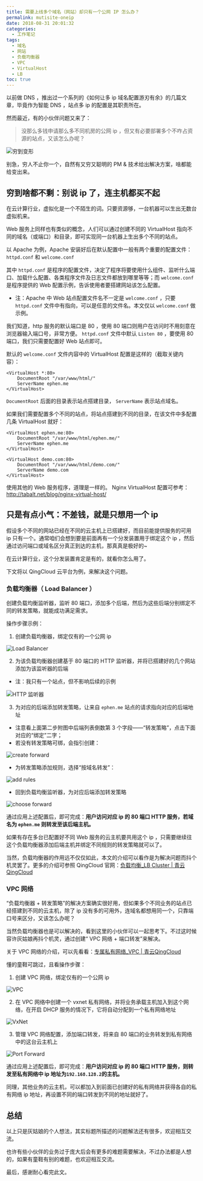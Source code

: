 ```yaml
---
title: 需要上线多个域名（网站）却只有一个公网 IP 怎么办？
permalink: mutisite-oneip
date: 2018-08-31 20:01:32
categories:
  - 工作笔记
tags:
  - 域名
  - 网站
  - 负载均衡器
  - VPC
  - VirtualHost
  - LB
toc: true
---
```


以前做 DNS ，推出过一个系列的《如何让多 ip 域名配置游刃有余》的几篇文章，毕竟作为智能 DNS ，站点多 ip 的配置是其职责所在。

然而最近，有的小伙伴问题又来了：

  > 没那么多钱申请那么多不同机房的公网 ip ，但又有必要部署多个不咋占资源的站点，又该怎么办呢？

![ 穷到变形 ](https://pek3b.qingstor.com/imephen/20190426163201.png)

别急，穷人不止你一个，自然有又穷又聪明的 PM & 技术给出解决方案，啥都能给变出来。

<!--more-->

## 穷到啥都不剩：别说 ip 了，连主机都买不起

在云计算行业，虚拟化是一个不陌生的词。只要资源够，一台机器可以生出无数台虚拟机来。

 Web 服务上同样也有类似的概念，人们可以通过创建不同的 VirtualHost 指向不同的域名（或端口）和目录，即可实现同一台机器上生出多个不同的站点。

以 Apache 为例，Apache 安装好后在默认配置中一般有两个重要的配置文件： `httpd.conf` 和 `welcome.conf`

其中 `httpd.conf` 是程序的配置文件，决定了程序将要使用什么组件、监听什么端口、加载什么配置、各类程序文件及日志文件都放到哪里等等；而 `welcome.conf` 是程序提供的 Web 配置示例，告诉使用者要搭建网站该怎么配置。

 - 注：Apache 中 Web 站点配置文件名不一定是 `welcome.conf` ，只要 `httpd.conf` 文件中有指向，可以是任意的文件名。本文仅以 `welcome.conf` 做示例。

我们知道，http 服务的默认端口是 80 ，使用 80 端口则用户在访问时不用刻意在浏览器输入端口号，非常方便。 `httpd.conf` 文件中默认 `Listen 80` ，要使用 80 端口，我们只需要配置好 Web 站点即可。

默认的 `welcome.conf` 文件内容中的 VirtualHost 配置是这样的（截取关键内容）：

```
<VirtualHost *:80>
    DocumentRoot "/var/www/html/"
    ServerName ephen.me
</VirtualHost>
```

`DocumentRoot` 后面的目录表示站点搭建目录， `ServerName` 表示站点域名。

如果我们需要配置多个不同的站点，将站点搭建到不同的目录，在该文件中多配置几条 VirtualHost 就好：

```
<VirtualHost ephen.me:80>
    DocumentRoot "/var/www/html/ephen.me/"
    ServerName ephen.me
</VirtualHost>

<VirtualHost demo.com:80>
    DocumentRoot "/var/www/html/demo.com/"
    ServerName demo.com
</VirtualHost>
```

使用其他的 Web 服务程序，道理是一样的。 Nginx VirtualHost 配置可参考：<http://tabalt.net/blog/nginx-virtual-host/>

## 只是有点小气：不差钱，就是只想用一个 ip

假设多个不同的网站已经在不同的云主机上已搭建好，而目前能提供服务的可用 ip 只有一个。通常咱们会想到要是前面再有一个分发装置用于绑定这个 ip ，然后通过访问端口或域名区分真正到达的主机，那真真是极好的~

在云计算行业，这个分发装置肯定是有的，就看你怎么用了。

下文将以 QingCloud 云平台为例，来解决这个问题。

### 负载均衡器（ Load Balancer ）

创建负载均衡监听器，监听 80 端口，添加多个后端，然后为这些后端分别绑定不同的转发策略，就能成功满足需求。

操作步骤示例：

1. 创建负载均衡器，绑定仅有的一个公网 ip

![Load Balancer](https://pek3b.qingstor.com/imephen/20190426163253.png)

2. 为该负载均衡器创建基于 80 端口的 HTTP 监听器，并将已搭建好的几个网站添加为该监听器的后端

  - 注：我只有一个站点，但不影响后续的示例

![HTTP 监听器](https://pek3b.qingstor.com/imephen/20190426163314.png)

3. 为对应的后端添加转发策略，让来自 `ephen.me` 站点的请求指向对应的后端地址

  - 注意看上面第二步附图中后端列表倒数第 3 个字段——“转发策略”，点击下面对应的“绑定”二字；
  - 若没有转发策略可绑，会指引创建：

  ![create forward](https://pek3b.qingstor.com/imephen/20190426163335.png)

  - 为转发策略添加规则，选择“按域名转发”：

  ![add rules](https://pek3b.qingstor.com/imephen/20190426163354.png)

  - 回到负载均衡监听器，为对应后端添加转发策略

  ![choose forward](https://pek3b.qingstor.com/imephen/20190426163416.png)

通过应用上述配置后，即可完成：**用户访问对应 ip 的 80 端口 HTTP 服务，若域名为 `ephen.me` 则转发至该后端主机。**

如果有存在多台已配置好不同 Web 服务的云主机要共用这个 ip ，只需要继续往这个负载均衡器添加后端主机并绑定不同规则的转发策略就可以了。

当然，负载均衡器的作用远不仅仅如此，本文的介绍可以看作是为解决问题而抖个机灵罢了。更多的介绍可参照 QingCloud 官网：[负载均衡_LB Cluster | 青云QingCloud](https://www.qingcloud.com/products/loadbalancer/)

### VPC 网络

“负载均衡器 + 转发策略”的解决方案确实很好用，但如果多个不同业务的站点已经搭建到不同的云主机，除了 ip 没有多的可用外，连域名都想用同一个，只靠端口号来区分，又该怎么办呢？

当然负载均衡器也是可以解决的，看到这里的小伙伴可以一起思考下。不过这时候容许灰姑娘再抖个机灵，通过创建“ VPC 网络 + 端口转发”来解决。

关于 VPC 网络的介绍，可以先看看：[专属私有网络_VPC | 青云QingCloud](https://www.qingcloud.com/products/vpc/)

懂的童鞋可跳过，且看操作步骤：

1. 创建 VPC 网络，绑定仅有的一个公网 ip

![VPC](https://pek3b.qingstor.com/imephen/20190426163448.png)

2. 在 VPC 网络中创建一个 vxnet 私有网络，并将业务承载主机加入到这个网络，在开启 DHCP 服务的情况下，它将自动分配到一个私有网络地址

![VxNet](https://pek3b.qingstor.com/imephen/20190426163534.png)

3. 管理 VPC 网络配置，添加端口转发，将来自 80 端口的业务转发到私有网络中的这台云主机上

![Port Forward](https://pek3b.qingstor.com/imephen/20190426163552.png)

通过应用上述配置后，即可完成：**用户访问对应 ip 的 80 端口 HTTP 服务，则转发至私有网络中 ip 地址为`192.168.128.2`的主机。**

同理，其他业务的云主机，可以都加入到前面已创建好的私有网络并获得各自的私有网络 ip 地址，再设置不同的端口转发到不同的地址就好了。

## 总结

以上只是灰姑娘的个人想法，其实标题所描述的问题解法还有很多，欢迎相互交流。

也许有些小伙伴的业务过于庞大后会有更多的难题需要解决，不过办法都是人想的，如果有童鞋有别的难题，也欢迎相互交流。

最后，感谢耐心看完此文。